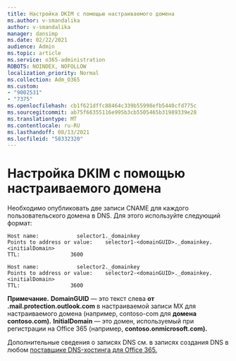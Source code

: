 ```yaml
---
title: Настройка DKIM с помощью настраиваемого домена
ms.author: v-smandalika
author: v-smandalika
manager: dansimp
ms.date: 02/22/2021
audience: Admin
ms.topic: article
ms.service: o365-administration
ROBOTS: NOINDEX, NOFOLLOW
localization_priority: Normal
ms.collection: Adm_O365
ms.custom:
- "9002531"
- "7375"
ms.openlocfilehash: cb1f621dffc88464c339b55998efb5440cfd775c
ms.sourcegitcommit: ab75f66355116e995b3cb5505465b31989339e28
ms.translationtype: MT
ms.contentlocale: ru-RU
ms.lasthandoff: 08/13/2021
ms.locfileid: "58332320"
---
```

# <a name="set-up-dkim-with-custom-domains"></a>Настройка DKIM с помощью настраиваемого домена

Необходимо опубликовать две записи CNAME для каждого пользовательского домена в DNS. Для этого используйте следующий формат:

```console
Host name:            selector1._domainkey
Points to address or value:    selector1-<domainGUID>._domainkey.<initialDomain>
TTL:                3600

Host name:            selector2._domainkey
Points to address or value:    selector2-<domainGUID>._domainkey.<initialDomain>
TTL:                3600
```
**Примечание.** **DomainGUID** — это текст слева **от .mail.protection.outlook.com** в настраиваемой записи MX для настраиваемого домена (например, contoso-com для **домена contoso.com).** **InitialDomain** — это домен, используемый при регистрации на Office 365 (например, **contoso.onmicrosoft.com).**

Дополнительные сведения о записях DNS см. в записях создания DNS в любом [поставщике DNS-хостинга для Office 365.](https://docs.microsoft.com/microsoft-365/admin/get-help-with-domains/create-dns-records-at-any-dns-hosting-provider)
